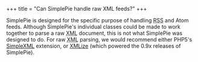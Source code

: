 +++
title = "Can SimplePie handle raw XML feeds?"
+++

SimplePie is designed for the specific purpose of handling <abbr title="Rich Site Summary">RSS</abbr> and Atom feeds. Although SimplePie's individual classes could be made to work together to parse a raw <abbr title="Extensible Markup Language">XML</abbr> document, this is not what SimplePie was designed to do. For raw <abbr title="Extensible Markup Language">XML</abbr> parsing, we would recommend either PHP5's [SimpleXML](http://php.net/simplexml) extension, or [XMLize](http://hansanderson.com/php/xml/) (which powered the 0.9x releases of SimplePie).
